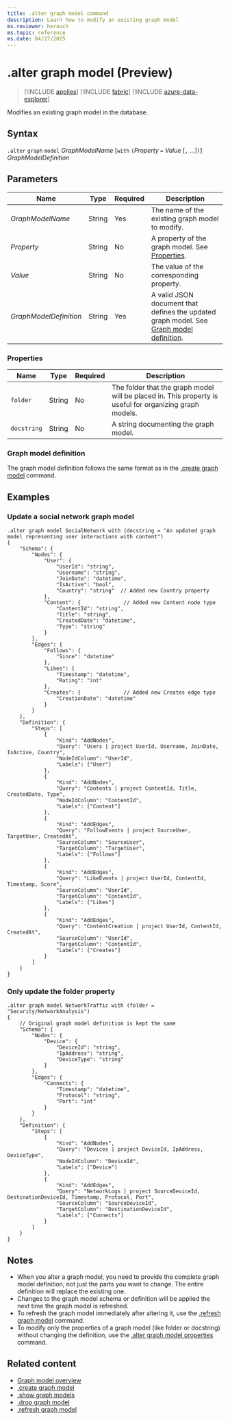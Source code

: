 ```yaml
---
title: .alter graph model command
description: Learn how to modify an existing graph model
ms.reviewer: herauch
ms.topic: reference
ms.date: 04/27/2025
---
```


# .alter graph model (Preview)

> [!INCLUDE [applies](../../includes/applies-to-version/applies.md)] [!INCLUDE [fabric](../../includes/applies-to-version/fabric.md)] [!INCLUDE [azure-data-explorer](../../includes/applies-to-version/azure-data-explorer.md)]

Modifies an existing graph model in the database.

## Syntax

`.alter` `graph` `model` *GraphModelName* [`with` `(`*Property* `=` *Value* [`,` ...]`)`] *GraphModelDefinition*

## Parameters

|Name|Type|Required|Description|
|--|--|--|--|
|*GraphModelName*|String|Yes|The name of the existing graph model to modify.|
|*Property*|String|No|A property of the graph model. See [Properties](#properties).|
|*Value*|String|No|The value of the corresponding property.|
|*GraphModelDefinition*|String|Yes|A valid JSON document that defines the updated graph model. See [Graph model definition](#graph-model-definition).|

### Properties

|Name|Type|Required|Description|
|--|--|--|--|
|`folder`|String|No|The folder that the graph model will be placed in. This property is useful for organizing graph models.|
|`docstring`|String|No|A string documenting the graph model.|

### Graph model definition

The graph model definition follows the same format as in the [.create graph model](graph-model-create.md#graph-model-definition) command.

## Examples

### Update a social network graph model

```kusto
.alter graph model SocialNetwork with (docstring = "An updated graph model representing user interactions with content") 
{
    "Schema": {
        "Nodes": {
            "User": {
                "UserId": "string",
                "Username": "string",
                "JoinDate": "datetime",
                "IsActive": "bool",
                "Country": "string"  // Added new Country property
            },
            "Content": {              // Added new Content node type
                "ContentId": "string",
                "Title": "string",
                "CreatedDate": "datetime",
                "Type": "string"
            }
        },
        "Edges": {
            "Follows": {
                "Since": "datetime"
            },
            "Likes": {
                "Timestamp": "datetime",
                "Rating": "int"
            },
            "Creates": {              // Added new Creates edge type
                "CreationDate": "datetime"
            }
        }
    },
    "Definition": {
        "Steps": [
            {
                "Kind": "AddNodes",
                "Query": "Users | project UserId, Username, JoinDate, IsActive, Country",
                "NodeIdColumn": "UserId",
                "Labels": ["User"]
            },
            {
                "Kind": "AddNodes",
                "Query": "Contents | project ContentId, Title, CreatedDate, Type",
                "NodeIdColumn": "ContentId",
                "Labels": ["Content"]
            },
            {
                "Kind": "AddEdges",
                "Query": "FollowEvents | project SourceUser, TargetUser, CreatedAt",
                "SourceColumn": "SourceUser",
                "TargetColumn": "TargetUser",
                "Labels": ["Follows"]
            },
            {
                "Kind": "AddEdges",
                "Query": "LikeEvents | project UserId, ContentId, Timestamp, Score",
                "SourceColumn": "UserId",
                "TargetColumn": "ContentId",
                "Labels": ["Likes"]
            },
            {
                "Kind": "AddEdges",
                "Query": "ContentCreation | project UserId, ContentId, CreatedAt",
                "SourceColumn": "UserId",
                "TargetColumn": "ContentId",
                "Labels": ["Creates"]
            }
        ]
    }
}
```

### Only update the folder property

```kusto
.alter graph model NetworkTraffic with (folder = "Security/NetworkAnalysis") 
{
    // Original graph model definition is kept the same
    "Schema": {
        "Nodes": {
            "Device": {
                "DeviceId": "string",
                "IpAddress": "string",
                "DeviceType": "string"
            }
        },
        "Edges": {
            "Connects": {
                "Timestamp": "datetime",
                "Protocol": "string",
                "Port": "int"
            }
        }
    },
    "Definition": {
        "Steps": [
            {
                "Kind": "AddNodes",
                "Query": "Devices | project DeviceId, IpAddress, DeviceType",
                "NodeIdColumn": "DeviceId",
                "Labels": ["Device"]
            },
            {
                "Kind": "AddEdges",
                "Query": "NetworkLogs | project SourceDeviceId, DestinationDeviceId, Timestamp, Protocol, Port",
                "SourceColumn": "SourceDeviceId",
                "TargetColumn": "DestinationDeviceId",
                "Labels": ["Connects"]
            }
        ]
    }
}
```

## Notes

- When you alter a graph model, you need to provide the complete graph model definition, not just the parts you want to change. The entire definition will replace the existing one.
- Changes to the graph model schema or definition will be applied the next time the graph model is refreshed.
- To refresh the graph model immediately after altering it, use the [.refresh graph model](graph-model-refresh.md) command.
- To modify only the properties of a graph model (like folder or docstring) without changing the definition, use the [.alter graph model properties](graph-model-alter-properties.md) command.

## Related content

* [Graph model overview](graph-model-overview.md)
* [.create graph model](graph-model-create.md)
* [.show graph models](graph-model-show.md)
* [.drop graph model](graph-model-drop.md)
* [.refresh graph model](graph-model-refresh.md)